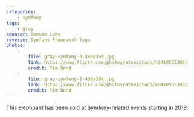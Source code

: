```yaml
---
categories:
    - symfony
tags:
    - gray
sponsor: Sensio Labs
reverse: Symfony Framework logo
photos:
    -
        file: gray-symfony-0-400x300.jpg
        link: https://www.flickr.com/photos/atomictaco/49410535306/
        credit: Tim Bond
    -
        file: gray-symfony-1-400x300.jpg
        link: https://www.flickr.com/photos/atomictaco/49410535386/
        credit: Tim Bond
---
```


This elephpant has been sold at Symfony-related events starting in 2019.
